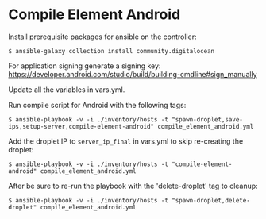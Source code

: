 
# Compile Element Android

Install prerequisite packages for ansible on the controller:

`$ ansible-galaxy collection install community.digitalocean`

For application signing generate a signing key: https://developer.android.com/studio/build/building-cmdline#sign_manually

Update all the variables in vars.yml.

Run compile script for Android with the following tags:

`$ ansible-playbook -v -i ./inventory/hosts -t "spawn-droplet,save-ips,setup-server,compile-element-android" compile_element_android.yml`

Add the droplet IP to `server_ip_final` in vars.yml to skip re-creating the droplet:

`$ ansible-playbook -v -i ./inventory/hosts -t "compile-element-android" compile_element_android.yml`

After be sure to re-run the playbook with the 'delete-droplet' tag to cleanup:

`$ ansible-playbook -v -i ./inventory/hosts -t "spawn-droplet,delete-droplet" compile_element_android.yml`
